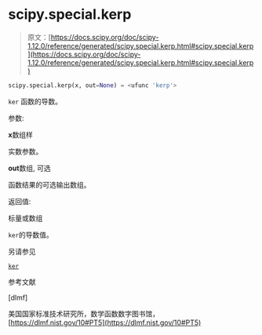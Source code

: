 # scipy.special.kerp

> 原文：[https://docs.scipy.org/doc/scipy-1.12.0/reference/generated/scipy.special.kerp.html#scipy.special.kerp](https://docs.scipy.org/doc/scipy-1.12.0/reference/generated/scipy.special.kerp.html#scipy.special.kerp)

```py
scipy.special.kerp(x, out=None) = <ufunc 'kerp'>
```

`ker` 函数的导数。

参数:

**x**数组样

实数参数。

**out**数组, 可选

函数结果的可选输出数组。

返回值:

标量或数组

`ker`的导数值。

另请参见

[`ker`](scipy.special.ker.html#scipy.special.ker "scipy.special.ker")

参考文献

[dlmf]

美国国家标准技术研究所，数学函数数字图书馆，[https://dlmf.nist.gov/10#PT5](https://dlmf.nist.gov/10#PT5)
